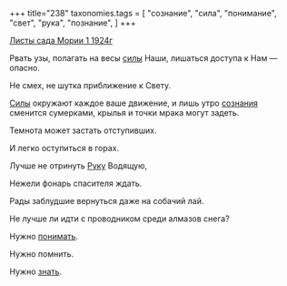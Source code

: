 +++
title="238"
taxonomies.tags = [
 "сознание",
 "сила",
 "понимание",
 "свет",
 "рука",
 "познание",
]
+++

[Листы сада Мории 1 1924г](/agni/1924)

Рвать узы, полагать на весы [силы](/tags/сила) Наши, лишаться доступа к Нам — опасно.   

Не смех, не шутка приближение к Свету.   

[Силы](/tags/сила) окружают каждое ваше движение, и лишь утро [сознания](/tags/сознание) сменится сумерками, крылья и точки мрака могут задеть.   

Темнота может застать отступивших.   

И легко оступиться в горах.   

Лучше не отринуть [Руку](/tags/рука) Водящую,   

Нежели фонарь спасителя ждать.   

Рады заблудшие вернуться даже на собачий лай.   

Не лучше ли идти с проводником среди алмазов снега?   

Нужно [понимать](/tags/понимание).   

Нужно помнить.   

Нужно [знать](/tags/познание).   

